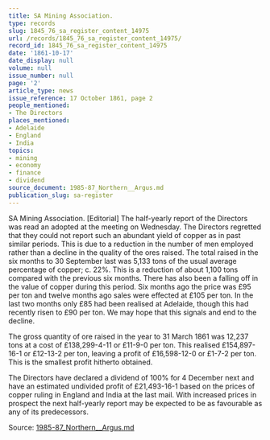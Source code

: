 ```yaml
---
title: SA Mining Association.
type: records
slug: 1845_76_sa_register_content_14975
url: /records/1845_76_sa_register_content_14975/
record_id: 1845_76_sa_register_content_14975
date: '1861-10-17'
date_display: null
volume: null
issue_number: null
page: '2'
article_type: news
issue_reference: 17 October 1861, page 2
people_mentioned:
- The Directors
places_mentioned:
- Adelaide
- England
- India
topics:
- mining
- economy
- finance
- dividend
source_document: 1985-87_Northern__Argus.md
publication_slug: sa-register
---
```


SA Mining Association.  [Editorial] The half-yearly report of the Directors was read an adopted at the meeting on Wednesday.  The Directors regretted that they could not report such an abundant yield of copper as in past similar periods.  This is due to a reduction in the number of men employed rather than a decline in the quality of the ores raised.  The total raised in the six months to 30 September last was 5,133 tons of the usual average percentage of copper; c. 22%.  This is a reduction of about 1,100 tons compared with the previous six months.  There has also been a falling off in the value of copper during this period.  Six months ago the price was £95 per ton and twelve months ago sales were effected at £105 per ton.  In the last two months only £85 had been realised at Adelaide, though this had recently risen to £90 per ton.  We may hope that this signals and end to the decline.

The gross quantity of ore raised in the year to 31 March 1861 was 12,237 tons at a cost of £138,299-4-11 or £11-9-0 per ton.  This realised £154,897-16-1 or £12-13-2 per ton, leaving a profit of £16,598-12-0 or £1-7-2 per ton.  This is the smallest profit hitherto obtained.

The Directors have declared a dividend of 100% for 4 December next and have an estimated undivided profit of £21,493-16-1 based on the prices of copper ruling in England and India at the last mail.  With increased prices in prospect the next half-yearly report may be expected to be as favourable as any of its predecessors.

Source: [1985-87_Northern__Argus.md](/downloads/markdown/1985-87_Northern__Argus.md)
